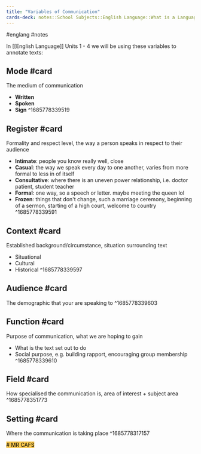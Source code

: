```yaml
---
title: "Variables of Communication"
cards-deck: notes::School Subjects::English Language::What is a Language
---
```

#englang #notes

In [[English Language]] Units 1 - 4 we will be using these variables to annotate texts:

## Mode #card
The medium of communication
- **Written**
- **Spoken**
- **Sign**
^1685778339519

## Register #card
Formality and respect level, the way a person speaks in respect to their audience
- **Intimate**: people you know really well, close
- **Casual**: the way we speak every day to one another, varies from more formal to less in of itself
- **Consultative**: where there is an uneven power relationship, i.e. doctor patient, student teacher
- **Formal**: one way, so a speech or letter. maybe meeting the queen lol
- **Frozen**: things that don't change, such a marriage ceremony, beginning of a sermon, starting of a high court, welcome to country
^1685778339591

## Context #card
Established background/circumstance, situation surrounding text
- Situational
- Cultural
- Historical
^1685778339597

## Audience #card
The demographic that your are speaking to
^1685778339603

## Function #card
Purpose of communication, what we are hoping to gain
- What is the text set out to do
- Social purpose, e.g. building rapport, encouraging group membership
^1685778339610

## Field #card
How specialised the communication is, area of interest + subject area
^1685778351773

## Setting #card
Where the communication is taking place
^1685778317157

<mark style="background: #F9C74F;"># MR CAFS</mark>
